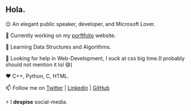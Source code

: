 ## Hola.

<!--
**kameshkotwani/kameshkotwani** is a ✨ _special_ ✨ repository because its `README.md` (this file) appears on your GitHub profile.

Here are some ideas to get you started:

- 🔭 I’m currently working on ...
- 🌱 I’m currently learning ...
- 👯 I’m looking to collaborate on ...
- 🤔 I’m looking for help with ...
- 💬 Ask me about ...
- 📫 How to reach me: ...
- 😄 Pronouns: ...
- ⚡ Fun fact: ...
-->

:wink: An elegant public speaker, developer, and Microsoft Lover. 

🔭  Currently working on my [porftfolio](https://kameshkotwani.github.io/portfolio) website.

🌱 Learning Data Structures and Algorithms.

🤔 Looking for help in Web-Development, I suck at css big time.(I probably should not mention it lol 😄)

:heart: C++, Python, C, HTML.

📫 Follow me on [Twitter](https://www.twitter.com/kameshkotwani) | [Linkedin](https://www.linkedin.com/in/kameshkotwani) | [GitHub](https://www.github.com/kameshkotwani)

⚡ I **despise** social-media.





